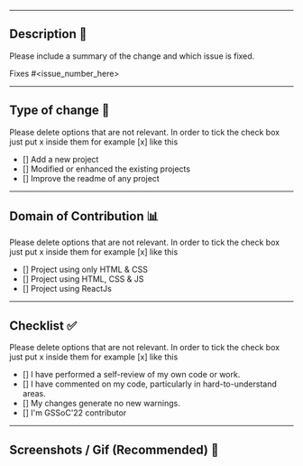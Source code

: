 <hr>

## Description 📜

Please include a summary of the change and which issue is fixed. 

Fixes #<issue_number_here>

<hr>

## Type of change 📝

Please delete options that are not relevant. In order to tick the check box just put x inside them for example [x] like this

- [] Add a new project
- [] Modified or enhanced the existing projects
- [] Improve the readme of any project


<hr>

## Domain of Contribution 📊

Please delete options that are not relevant. In order to tick the check box just put x inside them for example [x] like this

- [] Project using only HTML & CSS
- [] Project using HTML, CSS & JS
- [] Project using ReactJs

<hr>
 
## Checklist ✅

Please delete options that are not relevant. In order to tick the check box just put x inside them for example [x] like this

- [] I have performed a self-review of my own code or work.
- [] I have commented on my code, particularly in hard-to-understand areas.
- [] My changes generate no new warnings.
- [] I'm GSSoC'22 contributor


<hr>
 
## Screenshots / Gif (Recommended) 📸
